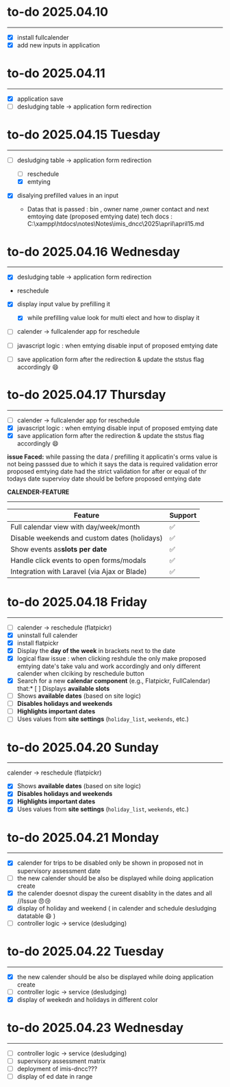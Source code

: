 # to-do 2025.04.10

---

* [X] install fullcalender
* [X] add new inputs in application

# to-do 2025.04.11

---

* [X] application save
* [ ] desludging table -> application form redirection

# to-do 2025.04.15 Tuesday

---

* [ ] desludging table -> application form redirection

  * [ ] reschedule
  * [X] emtying
* [X] disalying prefilled values in an input

  - Datas that is passed : bin , owner name ,owner contact and next emtoying date (proposed emtying date)
    tech docs : C:\xampp\htdocs\notes\Notes\imis_dncc\2025\april\april15.md

# to-do 2025.04.16 Wednesday

---

* [X] desludging table -> application form redirection

- reschedule

* [X] display input value by prefilling it

  - [X] while prefilling value look for multi elect and how to display it
* [ ] calender -> fullcalender app for reschedule
* [ ] javascript logic : when emtying disable input of proposed emtying date
* [ ] save application form after the redirection & update the ststus flag accordingly 😄

# to-do 2025.04.17 Thursday

---

* [ ] calender -> fullcalender app for reschedule
* [X] javascript logic : when emtying disable input of proposed emtying date
* [X] save application form after the redirection & update the ststus flag accordingly 😄

**issue Faced:**
while passing the data / prefilling it applicatin's orms value is not being passsed due to which it says the data is required validation error
proposed emtying date had the strict validation for after or equal of thr todays date
supervioy date should be before proposed emtying date

**CALENDER-FEATURE**

---

| Feature                                      | Support |
| -------------------------------------------- | ------- |
| Full calendar view with day/week/month       | ✅      |
| Disable weekends and custom dates (holidays) | ✅      |
| Show events as**slots per date**       | ✅      |
| Handle click events to open forms/modals     | ✅      |
| Integration with Laravel (via Ajax or Blade) | ✅      |

# to-do 2025.04.18 Friday

---

* [ ] calender -> reschedule (flatpickr)
* [X] uninstall full calender
* [X] install flatpickr
* [X] Display the **day of the week** in brackets next to the date
* [X] logical flaw issue : when clicking reshdule the only make proposed emtying date's take valu and work accordingly and only different calender when clciking by reschedule button
* [X] Search for a new **calendar component** (e.g., Flatpickr, FullCalendar) that:* [ ] Displays **available slots**
* [ ] Shows **available dates** (based on site logic)
* [ ] **Disables holidays and weekends**
* [ ] **Highlights important dates**
* [ ] Uses values from **site settings** (`holiday_list`, `weekends`, etc.)

# to-do 2025.04.20 Sunday

---

calender -> reschedule (flatpickr)

* [X] Shows **available dates** (based on site logic)
* [X] **Disables holidays and weekends**
* [X] **Highlights important dates**
* [X] Uses values from **site settings** (`holiday_list`, `weekends`, etc.)

# to-do 2025.04.21 Monday

---

* [X] calender for trips to be disabled only be shown in proposed not in supervisory assessment date
* [ ] the new calender should be also be displayed while doing application create
* [X] the calender doesnot dispay the cureent disablity in the dates and all //Issue 😠😢
* [X] display of holiday and weekend ( in calender and schedule desludging datatable 😄 )
* [ ] controller logic -> service (desludging)

# to-do 2025.04.22 Tuesday

---

* [X] the new calender should be also be displayed while doing application create
* [ ] controller logic -> service (desludging)
* [X] display of weekedn and holidays in different color

# to-do 2025.04.23 Wednesday

---

* [ ] controller logic -> service (desludging)
* [ ] supervisory assessment matrix
* [ ] deployment of imis-dncc???
* [ ] display of ed date in range
